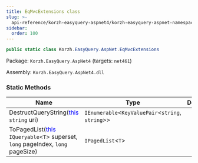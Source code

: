 ```yaml
---
title: EqMvcExtensions class
slug: >-
  api-reference/korzh-easyquery-aspnet4/korzh-easyquery-aspnet-namespace/eqmvcextensions-class
sidebar:
  order: 100
---
```


```csharp
public static class Korzh.EasyQuery.AspNet.EqMvcExtensions

```
Package: `Korzh.EasyQuery.AspNet4` (targets: `net461`)

Assembly: `Korzh.EasyQuery.AspNet4.dll`

### Static Methods

| Name | Type | Description | 
| --- | --- | --- | 
| DestructQueryString(<span style='color: blue'>this</span> `string` uri) | `IEnumerable`&lt;`KeyValuePair`&lt;`string`, `string`&gt;&gt; |  | 
| ToPagedList(<span style='color: blue'>this</span> `IQueryable`&lt;`T`&gt; superset, `long` pageIndex, `long` pageSize) | `IPagedList`&lt;`T`&gt; |  |
